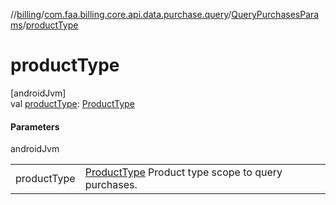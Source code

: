 //[billing](../../../index.md)/[com.faa.billing.core.api.data.purchase.query](../index.md)/[QueryPurchasesParams](index.md)/[productType](product-type.md)

# productType

[androidJvm]\
val [productType](product-type.md): [ProductType](../../com.faa.billing.core.api/-product-type/index.md)

#### Parameters

androidJvm

| | |
|---|---|
| productType | [ProductType](../../com.faa.billing.core.api/-product-type/index.md) Product type scope to query purchases. |
